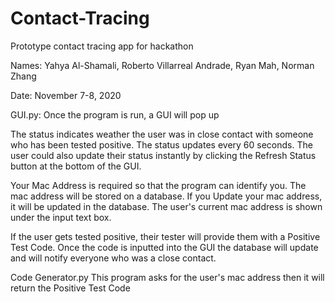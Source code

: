 # Contact-Tracing
Prototype contact tracing app for hackathon

Names: Yahya Al-Shamali, 
       Roberto Villarreal Andrade, 
       Ryan Mah, 
       Norman Zhang
       
Date: November 7-8, 2020

GUI.py:
Once the program is run, a GUI will pop up

The status indicates weather the user was in close contact with someone who has been tested positive.
The status updates every 60 seconds. The user could also update their status instantly by clicking
the Refresh Status button at the bottom of the GUI.

Your Mac Address is required so that the program can identify you. The mac address will be stored on a database.
If you Update your mac address, it will be updated in the database. The user's current mac address is shown
under the input text box.

If the user gets tested positive, their tester will provide them with a Positive Test Code. Once the code is inputted into the GUI
the database will update and will notify everyone who was a close contact.

Code Generator.py
This program asks for the user's mac address then it will return the Positive Test Code


